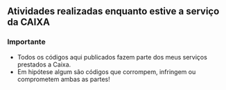 ## Atividades realizadas enquanto estive a serviço da CAIXA

### Importante

- Todos os códigos aqui publicados fazem parte dos meus serviços prestados a Caixa. 
- Em hipótese algum são códigos que corrompem, infringem ou comprometem ambas as partes!
